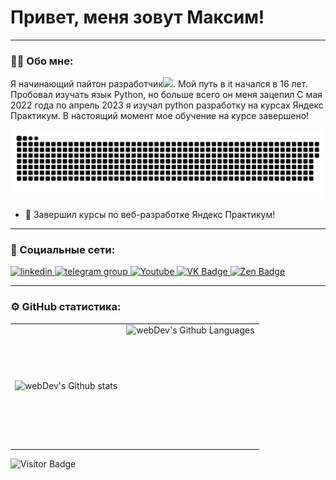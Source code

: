 
# Привет, меня зовут Максим!

---

### :man_technologist: Обо мне:

Я начинающий пайтон разработчик<img src="https://media.giphy.com/media/WUlplcMpOCEmTGBtBW/giphy.gif" width="30px">. Мой путь в it начался в 16 лет. Пробовал изучать язык Python, но больше всего он меня зацепил С мая 2022 года по апрель 2023 я изучал python разработку на курсах Яндекс Практикум. В настоящий момент мое обучение на курсе завершено!

<p align="center">
 <img width="600" src="assets/github-snake.svg" alt="snake"/>
</p>

- :seedling: Завершил курсы по веб-разработке Яндекс Практикум!
---

### 🤝 Социальные сети:

  <div id="badges">
    <a href="/" target="_blank">
      <img src="" width="40" height="40" alt="linkedin" />
    </a>
    <a href="[https://t.me/tehnomaniak07](https://t.me/Kamil_Tinkov_msk)" target="_blank">
      <img src="https://cdn-icons-png.flaticon.com/512/2111/2111646.png" width="40" height="40" alt="telegram group" />
    </a>
    <a href="https://www.youtube.com/channel/UCbORpXVw1JNc0JYFSUqLWXA" target="_blank">
      <img src="https://cdn-icons-png.flaticon.com/512/3670/3670147.png" width="40" height="40" alt="Youtube"/>
    </a>
    <a href="https://vk.com/f1ll_zzz" target="_blank">
      <img src="https://cdn-icons-png.flaticon.com/512/145/145813.png" width="40" height="40" alt="VK Badge"/>
    </a>
    <a href="https://dzen.ru/tehnomaniak" target="_blank">
      <img src="https://upload.wikimedia.org/wikipedia/commons/thumb/a/ab/Yandex_Zen_logo_icon.svg/1024px-Yandex_Zen_logo_icon.svg.png" width="40" height="40" alt="Zen Badge"/>
    </a>
  </div>

---



### ⚙️ GitHub статистика:

<table>
  <tr>
    <td>
      <img align="left" src="http://github-readme-streak-stats.herokuapp.com?user=kamil12-dev&theme=dark&background=000000" alt="webDev's Github stats" />
    </td>
    <td>
      <img height="195px" align="right" alt="webDev's Github Languages" src="https://github-readme-stats-sigma-five.vercel.app/api/top-langs/?username=kamil12-dev&layout=compact&theme=vision-friendly-dark" />
    </td>
  </tr>
</table>

![Visitor Badge](https://visitor-badge.laobi.icu/badge?page_id=kamil12-dev)
